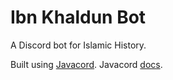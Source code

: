# Ibn Khaldun Bot

A Discord bot for Islamic History.

Built using [Javacord](https://github.com/Javacord/Javacord). Javacord [docs](https://javacord.org/wiki/).
